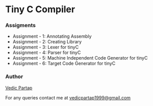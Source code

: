 # Tiny C Compiler

### Assigments
* Assignment - 1: Annotating Assembly
* Assignment - 2: Creating Library
* Assignment - 3: Lexer for tinyC
* Assignment - 4: Parser for tinyC
* Assignment - 5: Machine Independent Code Generator for tinyC
* Assignment - 6: Target Code Generator for tinyC

### Author
[Vedic Partap](http://cse.iitkgp.ac.in/~vedicp/) 

For any queries contact me at <vedicpartap1999@gmail.com>
